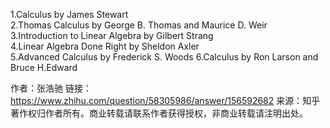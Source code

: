 1.Calculus by James Stewart  
2.Thomas Calculus by George B. Thomas and Maurice D. Weir  
3.Introduction to Linear Algebra by Gilbert Strang  
4.Linear Algebra Done Right by Sheldon Axler  
5.Advanced Calculus by Frederick S. Woods
6.Calculus by Ron Larson and Bruce H.Edward    

作者：张浩驰
链接：https://www.zhihu.com/question/58305986/answer/156592682
来源：知乎
著作权归作者所有。商业转载请联系作者获得授权，非商业转载请注明出处。

